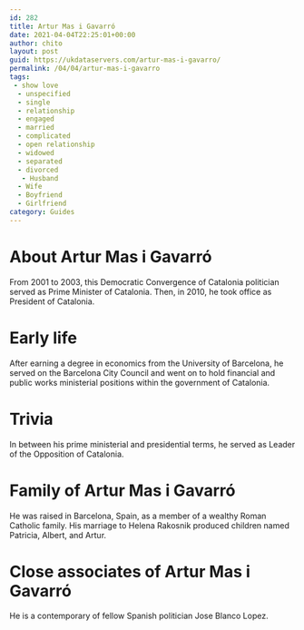 ```yaml
---
id: 282
title: Artur Mas i Gavarró
date: 2021-04-04T22:25:01+00:00
author: chito
layout: post
guid: https://ukdataservers.com/artur-mas-i-gavarro/
permalink: /04/04/artur-mas-i-gavarro
tags:
 - show love
  - unspecified
  - single
  - relationship
  - engaged
  - married
  - complicated
  - open relationship
  - widowed
  - separated
  - divorced
   - Husband
  - Wife
  - Boyfriend
  - Girlfriend
category: Guides
---
```




  
  
#  About Artur Mas i Gavarró
                  
                  
                  
From 2001 to 2003, this Democratic Convergence of Catalonia politician served as Prime Minister of Catalonia. Then, in 2010, he took office as President of Catalonia.
                  
                
                
                
# Early life
                  
                  
                  
After earning a degree in economics from the University of Barcelona, he served on the Barcelona City Council and went on to hold financial and public works ministerial positions within the government of Catalonia.
                  
                
                
                
# Trivia
                  
                  
                  
In between his prime ministerial and presidential terms, he served as Leader of the Opposition of Catalonia.
                  
                
                
                
# Family of Artur Mas i Gavarró
                  
                  
                  
He was raised in Barcelona, Spain, as a member of a wealthy Roman Catholic family. His marriage to Helena Rakosnik produced children named Patricia, Albert, and Artur.
                  
                
                
                
# Close associates of Artur Mas i Gavarró
                  
                  
                  
He is a contemporary of fellow Spanish politician Jose Blanco Lopez.
                  
                
              
            
          
          
          
    
    
  
